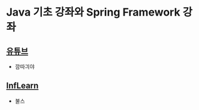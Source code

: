
# Java 기초 강좌와 Spring Framework 강좌

## [유튜브](http://youtube.com) 
   * 깜따긔야 

## [InfLearn](http://inflearn.com) 
   * 불스 
   
   
